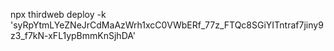 npx thirdweb deploy -k  'syRpYtmLYeZNeJrCdMaAzWrh1xcC0VWbERf_77z_FTQc8SGiYITntraf7jiny9z3_f7kN-xFL1ypBmmKnSjhDA'